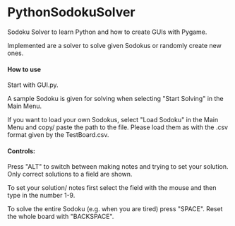 # PythonSodokuSolver
Sodoku Solver to learn Python and how to create GUIs with Pygame.

Implemented are a solver to solve given Sodokus or randomly create new ones.

#### How to use

Start with GUI.py.

A sample Sodoku is given for solving when selecting "Start Solving" in the Main Menu.

If you want to load your own Sodokus, select "Load Sodoku" in the Main Menu and copy/ paste the path to the file. Please load them as with the .csv format given by the TestBoard.csv.

#### Controls:
Press "ALT" to switch between making notes and trying to set your solution. Only correct solutions to a field are shown.

To set your solution/ notes first select the field with the mouse and then type in the number 1-9. 

To solve the entire Sodoku (e.g. when you are tired) press "SPACE". Reset the whole board with "BACKSPACE".

